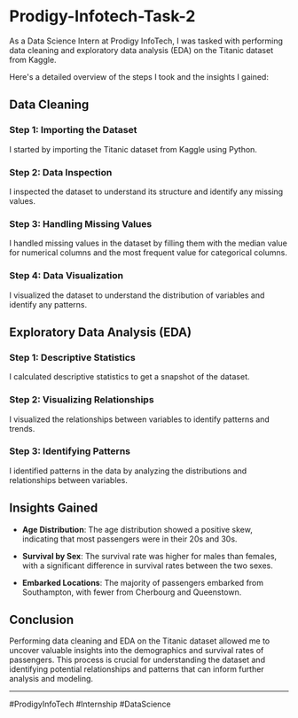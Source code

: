 # Prodigy-Infotech-Task-2

As a Data Science Intern at Prodigy InfoTech, I was tasked with performing data cleaning and exploratory data analysis (EDA) on the Titanic dataset from Kaggle.

Here's a detailed overview of the steps I took and the insights I gained:

## Data Cleaning

### Step 1: Importing the Dataset
I started by importing the Titanic dataset from Kaggle using Python.

### Step 2: Data Inspection
I inspected the dataset to understand its structure and identify any missing values.

### Step 3: Handling Missing Values
I handled missing values in the dataset by filling them with the median value for numerical columns and the most frequent value for categorical columns.

### Step 4: Data Visualization
I visualized the dataset to understand the distribution of variables and identify any patterns.

## Exploratory Data Analysis (EDA)

### Step 1: Descriptive Statistics
I calculated descriptive statistics to get a snapshot of the dataset.

### Step 2: Visualizing Relationships
I visualized the relationships between variables to identify patterns and trends.

### Step 3: Identifying Patterns
I identified patterns in the data by analyzing the distributions and relationships between variables.

## Insights Gained

- **Age Distribution**: The age distribution showed a positive skew, indicating that most passengers were in their 20s and 30s.

- **Survival by Sex**: The survival rate was higher for males than females, with a significant difference in survival rates between the two sexes.

- **Embarked Locations**: The majority of passengers embarked from Southampton, with fewer from Cherbourg and Queenstown.

## Conclusion
Performing data cleaning and EDA on the Titanic dataset allowed me to uncover valuable insights into the demographics and survival rates of passengers. This process is crucial for understanding the dataset and identifying potential relationships and patterns that can inform further analysis and modeling.

---

#ProdigyInfoTech #Internship #DataScience
